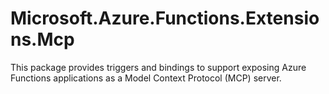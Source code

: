# Microsoft.Azure.Functions.Extensions.Mcp

This package provides triggers and bindings to support exposing Azure Functions applications as a Model Context Protocol (MCP) server.
